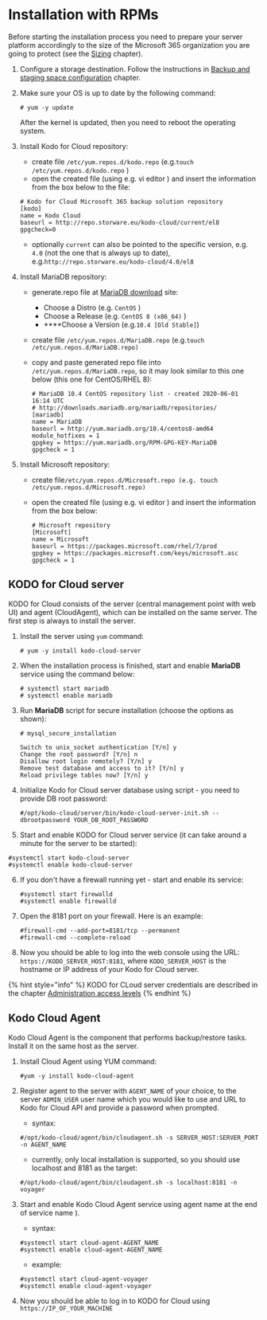 # Installation with RPMs

Before starting the installation process you need to prepare your server platform accordingly to the size of the Microsoft 365 organization you are going to protect \(see the [Sizing](../planning/sizing/) chapter\).

1. Configure a storage destination. Follow the instructions in [Backup and staging space configuration](backup-destination-configuration/) chapter.
2. Make sure your OS is up to date by the following command:

   ```text
   # yum -y update
   ```

   After the kernel is updated, then you need to reboot the operating system.

3. Install Kodo for Cloud repository:

   * create file `/etc/yum.repos.d/kodo.repo`  \(e.g.`touch /etc/yum.repos.d/kodo.repo` \)
   * open the created file \(using e.g. vi editor \) and insert  the information from the box below to the file:

   ```text
   # Kodo for Cloud Microsoft 365 backup solution repository
   [kodo]
   name = Kodo Cloud
   baseurl = http://repo.storware.eu/kodo-cloud/current/el8
   gpgcheck=0
   ```

   * optionally  `current` can also be pointed to the specific version, e.g. `4.0` \(not the one that is always up to date\), e.g.`http://repo.storware.eu/kodo-cloud/4.0/el8`

4. Install MariaDB repository:
   * generate.repo file at [MariaDB download](https://downloads.mariadb.org/mariadb/repositories) site:
     * Choose a Distro \(e.g. `CentOS` \)
     * Choose a Release \(e.g. `CentOS 8 (x86_64)` \)
     *  ****Choose a Version \(e.g.`10.4 [Old Stable]`\)
   * create file `/etc/yum.repos.d/MariaDB.repo`  \(e.g.`touch /etc/yum.repos.d/MariaDB.repo)`
   * copy and paste generated repo file into `/etc/yum.repos.d/MariaDB.repo`, so it may  look similar to this one below \(this one for CentOS/RHEL 8\):

     ```text
     # MariaDB 10.4 CentOS repository list - created 2020-06-01 16:14 UTC
     # http://downloads.mariadb.org/mariadb/repositories/
     [mariadb]
     name = MariaDB
     baseurl = http://yum.mariadb.org/10.4/centos8-amd64
     module_hotfixes = 1
     gpgkey = https://yum.mariadb.org/RPM-GPG-KEY-MariaDB
     gpgcheck = 1
     ```
5. Install Microsoft repository:
   * create file`/etc/yum.repos.d/Microsoft.repo (e.g. touch /etc/yum.repos.d/Microsoft.repo)`
   * open the created file \(using e.g. vi editor \) and insert  the information from the box below:

     ```text
     # Microsoft repository
     [Microsoft]
     name = Microsoft
     baseurl = https://packages.microsoft.com/rhel/7/prod
     gpgkey = https://packages.microsoft.com/keys/microsoft.asc
     gpgcheck = 1
     ```

## KODO for Cloud server

KODO for Cloud consists of the server \(central management point with web UI\) and agent \(CloudAgent\), which can be installed on the same server. The first step is always to install the server.

1. Install  the server using `yum` command:

   ```text
   # yum -y install kodo-cloud-server
   ```

2. When the installation process is finished,  start and enable **MariaDB** service using the command below:

   ```text
   # systemctl start mariadb
   # systemctl enable mariadb
   ```

3. Run **MariaDB** script for secure installation \(choose the options as shown\):

   ```text
   # mysql_secure_installation

   Switch to unix_socket authentication [Y/n] y
   Change the root password? [Y/n] n
   Disallow root login remotely? [Y/n] y
   Remove test database and access to it? [Y/n] y
   Reload privilege tables now? [Y/n] y
   ```

4. Initialize Kodo for Cloud server database using script - you need to provide DB root password:

   ```text
   #/opt/kodo-cloud/server/bin/kodo-cloud-server-init.sh --dbrootpassword YOUR_DB_ROOT_PASSWORD
   ```

5.  Start and enable KODO for Cloud server service \(it can take around a minute for the server to be started\):

   ```text
   #systemctl start kodo-cloud-server
   #systemctl enable kodo-cloud-server
   ```

6. If you don't have a firewall running yet - start and enable its service:

   ```text
   #systemctl start firewalld
   #systemctl enable firewalld
   ```

7. Open the 8181 port on your firewall. Here is an example:

   ```text
   #firewall-cmd --add-port=8181/tcp --permanent
   #firewall-cmd --complete-reload
   ```

8. Now you should be able to log into the web console using the URL: `https://KODO_SERVER_HOST:8181`, where `KODO_SERVER_HOST` is the hostname or IP address of your Kodo for Cloud server. 

{% hint style="info" %}
KODO for CLoud server credentials are described in the chapter [Administration access levels](administration-access-levels.md)
{% endhint %}

## Kodo Cloud Agent

Kodo Cloud Agent is the component that performs backup/restore tasks. Install it on the same host as the server.

1. Install Cloud Agent using YUM command:

   ```text
   #yum -y install kodo-cloud-agent
   ```

2. Register agent to the server with `AGENT_NAME` of your choice, to the server `ADMIN_USER` user name which you would like to use and URL to Kodo for Cloud API and provide a password when prompted.

   * syntax:

   ```text
   #/opt/kodo-cloud/agent/bin/cloudagent.sh -s SERVER_HOST:SERVER_PORT -n AGENT_NAME
   ```

   * currently, only local installation is supported, so you should use localhost and 8181 as the target:

   ```text
   #/opt/kodo-cloud/agent/bin/cloudagent.sh -s localhost:8181 -n voyager
   ```

3. Start and enable Kodo Cloud Agent service using agent name at the end of service name \).

   * syntax:

   ```text
   #systemctl start cloud-agent-AGENT_NAME
   #systemctl enable cloud-agent-AGENT_NAME
   ```

   * example:

   ```text
   #systemctl start cloud-agent-voyager
   #systemctl enable cloud-agent-voyager
   ```

4. Now you should be able to log in to KODO for Cloud using `https://IP_OF_YOUR_MACHINE`



